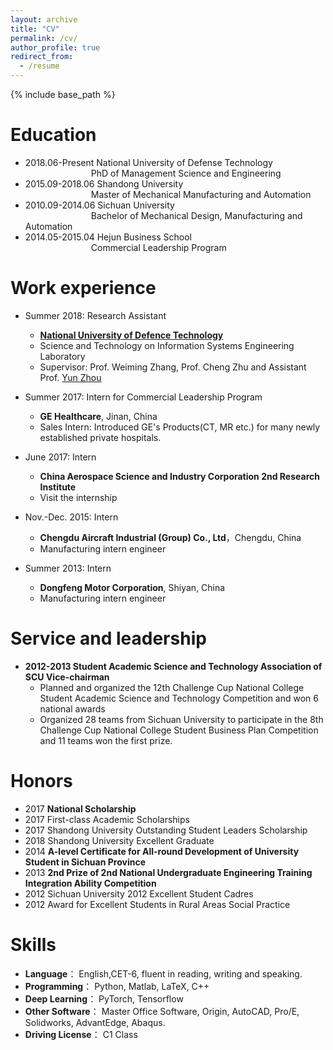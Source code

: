 ```yaml
---
layout: archive
title: "CV"
permalink: /cv/
author_profile: true
redirect_from:
  - /resume
---
```


{% include base_path %}

Education
======
* 2018.06-Present National University of Defense Technology
<br/>&emsp;&emsp;&emsp;&emsp;&emsp;&emsp;&emsp;&ensp;PhD of Management Science and Engineering
* 2015.09-2018.06 Shandong University
<br/>&emsp;&emsp;&emsp;&emsp;&emsp;&emsp;&emsp;&ensp;Master of Mechanical Manufacturing and Automation
* 2010.09-2014.06 Sichuan University
<br/>&emsp;&emsp;&emsp;&emsp;&emsp;&emsp;&emsp;&ensp;Bachelor of Mechanical Design, Manufacturing and Automation
* 2014.05-2015.04 Hejun Business School
<br/>&emsp;&emsp;&emsp;&emsp;&emsp;&emsp;&emsp;&ensp;Commercial Leadership Program

Work experience
======
* Summer 2018: Research Assistant
  * [**National University of Defence Technology**](https://english.nudt.edu.cn/)
  * Science and Technology on Information Systems Engineering Laboratory
  * Supervisor: Prof. Weiming Zhang, Prof. Cheng Zhu and Assistant Prof. [Yun Zhou](https://yzhou.github.io/#opennewwindow)

* Summer 2017: Intern for Commercial Leadership Program
  * **GE Healthcare**, Jinan, China
  * Sales Intern: Introduced GE's Products(CT, MR etc.) for many newly established private hospitals.

* June 2017: Intern
  * **China Aerospace Science and Industry Corporation 2nd Research Institute**
  * Visit the internship

* Nov.-Dec. 2015: Intern
  * **Chengdu Aircraft Industrial (Group) Co., Ltd**，Chengdu, China
  * Manufacturing intern engineer 

* Summer 2013: Intern
  * **Dongfeng Motor Corporation**, Shiyan, China
  * Manufacturing intern engineer

<!--<ul>{% for post in site.publications %}-->
<!--{% include archive-single-cv.html %}-->
<!--{% endfor %}</ul>-->

<!--Talks-->
<!--======-->
<!--  <ul>{% for post in site.talks %}-->
<!--    {% include archive-single-talk-cv.html %}-->
<!--  {% endfor %}</ul>-->
  
<!--Teaching-->
<!--======-->
<!--  <ul>{% for post in site.teaching %}-->
<!--    {% include archive-single-cv.html %}-->
<!--  {% endfor %}</ul>-->


Service and leadership
======
* **2012-2013 Student Academic Science and Technology Association of SCU Vice-chairman**
  * Planned and organized the 12th Challenge Cup National College Student Academic Science and Technology Competition and won 6 national awards
  * Organized 28 teams from Sichuan University to participate in the 8th Challenge Cup National College Student Business Plan Competition and 11 teams won the first prize.
  
Honors
======
* 2017 **National Scholarship**
* 2017 First-class Academic Scholarships
* 2017 Shandong University Outstanding Student Leaders Scholarship
* 2018 Shandong University Excellent Graduate
* 2014 **A-level Certificate for All-round Development of University Student in Sichuan Province**
* 2013 **2nd Prize of 2nd National Undergraduate Engineering Training Integration Ability Competition**
* 2012 Sichuan University 2012 Excellent Student Cadres
* 2012 Award for Excellent Students in Rural Areas Social Practice

Skills
======
* **Language**：  English,CET-6, fluent in reading, writing and speaking.
* **Programming**： Python, Matlab, LaTeX, C++
* **Deep Learning**： PyTorch, Tensorflow
* **Other Software**： Master Office Software, Origin, AutoCAD, Pro/E, Solidworks, AdvantEdge, Abaqus.
* **Driving License**： C1 Class

